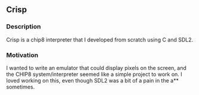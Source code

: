 ## Crisp

### Description
Crisp is a chip8 interpreter that I developed from scratch using C and SDL2.

### Motivation
I wanted to write an emulator that could display pixels on the screen, and the CHIP8 system/interpreter seemed like a simple project to work on. I loved working on this, even though SDL2 was a bit of a pain in the a** sometimes.
